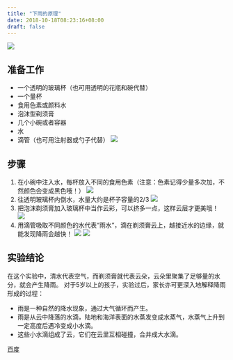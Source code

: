 ```yaml
--- 
title: "下雨的原理" 
date: 2018-10-18T08:23:16+08:00 
draft: false 
--- 
```

 
![](http://static.allinfun.cn//buchadian-homelab//home/unun/code/buchadian-homelab/content/homelab/image/rain.gif) 
 
## 准备工作 
* 一个透明的玻璃杯（也可用透明的花瓶和碗代替） 
* 一个量杯 
* 食用色素或颜料水 
* 泡沫型剃须膏 
* 几个小碗或者容器 
* 水 
* 滴管（也可用注射器或勺子代替） 
![](http://static.allinfun.cn//buchadian-homelab//home/unun/code/buchadian-homelab/content/homelab/image/1.webp) 
 
## 步骤 
1. 在小碗中注入水，每杯放入不同的食用色素（注意：色素记得少量多次加，不然颜色会变成黑色哦！） 
![](http://static.allinfun.cn//buchadian//home/unun/code/buchadian-homelab/content/homelab/image/step1.webp) 
2. 往透明玻璃杯内倒水，水量大约是杯子容量的2/3 
![](http://static.allinfun.cn//buchadian-homelab//home/unun/code/buchadian-homelab/content/homelab/image/step2.webp) 
3. 把泡沫剃须膏加入玻璃杯中当作云彩，可以挤多一点，这样云层才更美哦！ 
![](http://static.allinfun.cn//buchadian-homelab//home/unun/code/buchadian-homelab/content/homelab/image/step3.webp) 
4. 用滴管吸取不同颜色的水代表“雨水”，滴在剃须膏云上，越接近水的边缘，就能发现降雨会越快！ 
![](http://static.allinfun.cn//buchadian-homelab//home/unun/code/buchadian-homelab/content/homelab/image/step4.gif) 
![](http://static.allinfun.cn//buchadian-homelab//home/unun/code/buchadian-homelab/content/homelab/image/ste4-2.gif) 
 
## 实验结论 
在这个实验中，清水代表空气，而剃须膏就代表云朵，云朵里聚集了足够量的水分，就会产生降雨。 
对于5岁以上的孩子，实验过后，家长亦可更深入地解释降雨形成的过程： 
 
* 雨是一种自然的降水现象，通过大气循环而产生。 
* 雨是从云中降落的水滴，陆地和海洋表面的水蒸发变成水蒸气，水蒸气上升到一定高度后遇冷变成小水滴。 
* 这些小水滴组成了云，它们在云里互相碰撞，合并成大水滴。 


[百度](http://baidu.com)

<!--stackedit_data:
eyJoaXN0b3J5IjpbMjEzMTg3MTkwMiw3MzM4NzcwNzVdfQ==
-->